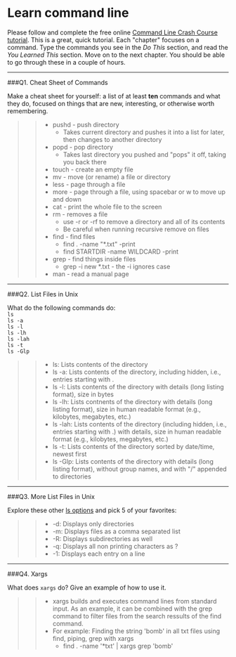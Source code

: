 # Learn command line

Please follow and complete the free online [Command Line Crash Course
tutorial](http://cli.learncodethehardway.org/book/). This is a great,
quick tutorial. Each "chapter" focuses on a command. Type the commands
you see in the _Do This_ section, and read the _You Learned This_
section. Move on to the next chapter. You should be able to go through
these in a couple of hours.

---

###Q1.  Cheat Sheet of Commands  

Make a cheat sheet for yourself: a list of at least **ten** commands and what they do, focused on things that are new, interesting, or otherwise worth remembering.

>> * pushd - push directory 
>>   * Takes current directory and pushes it into a list for later, then changes to another directory 
>> * popd - pop directory
>>   * Takes last directory you pushed and "pops" it off, taking you back there
>> * touch - create an empty file
>> * mv - move (or rename) a file or directory
>> * less - page through a file
>> * more - page through a file, using spacebar or w to move up and down
>> * cat - print the whole file to the screen
>> * rm - removes a file
>>   * use -r or -rf to remove a directory and all of its contents
>>   * Be careful when running recursive remove on files
>> * find - find files
>>   * find . -name "*.txt" -print
>>   * find STARTDIR -name WILDCARD -print
>> * grep - find things inside files
>>   * grep -i new *.txt - the -i ignores case
>> * man - read a manual page

---

###Q2.  List Files in Unix   

What do the following commands do:  
`ls`  
`ls -a`  
`ls -l`  
`ls -lh`  
`ls -lah`  
`ls -t`  
`ls -Glp`  

>> * ls: Lists contents of the directory 
>> * ls -a: Lists contents of the directory, including hidden, i.e., entries starting with .
>> * ls -l: Lists contents of the directory with details (long listing format), size in bytes
>> * ls -lh: Lists contnents of the directory with details (long listing format), size in human readable format (e.g., kilobytes, megabytes, etc.)
>> * ls -lah: Lists contents of the directory (including hidden, i.e., entries starting with .) with details, size in human readable format (e.g., kilobytes, megabytes, etc.)
>> * ls -t: Lists contents of the directory sorted by date/time, newest first
>> * ls -Glp: Lists contents of the directory with details (long listing format), without group names, and with "/" appended to directories

---

###Q3.  More List Files in Unix  

Explore these other [ls options](http://www.techonthenet.com/unix/basic/ls.php) and pick 5 of your favorites:

>> * -d: Displays only directories
>> * -m: Displays files as a comma separated list
>> * -R: Displays subdirectories as well
>> * -q: Displays all non printing characters as ?
>> * -1: Displays each entry on a line

---

###Q4.  Xargs   

What does `xargs` do? Give an example of how to use it.

>> * xargs builds and executes command lines from standard input. As an example, it can be combined with the grep command to filter files from the search ressults of the find command.
>> * For example: Finding the string 'bomb' in all txt files using find, piping, grep with xargs
>>   * find . -name '*txt' | xargs grep 'bomb'

 

